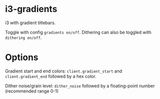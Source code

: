 # i3-gradients

i3 with gradient titlebars.

Toggle with config `gradients on/off`. Dithering can also be toggled with `dithering on/off`.

# Options

Gradient start and end colors: `client.gradient_start` and `client.gradient_end` followed by a hex color.

Dither noise/grain level: `dither_noise` followed by a floating-point number (recommended range 0-1)
